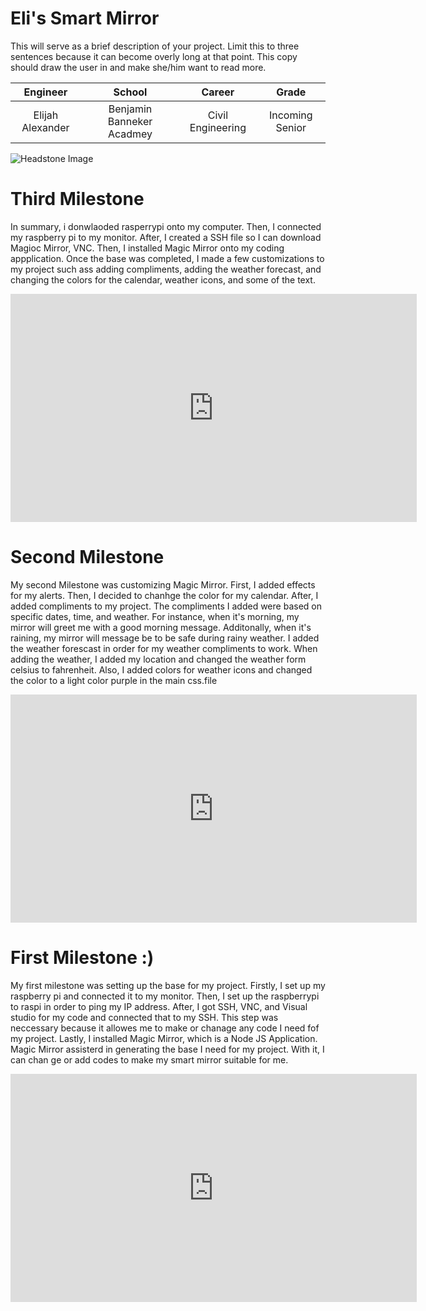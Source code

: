 # Eli's Smart Mirror
This will serve as a brief description of your project. Limit this to three sentences because it can become overly long at that point. This copy should draw the user in and make she/him want to read more.

| **Engineer** | **School** | **Career** | **Grade** |
|:--:|:--:|:--:|:--:|
|Elijah Alexander |Benjamin Banneker Acadmey | Civil Engineering | Incoming Senior

![Headstone Image](https://mail.google.com/mail/u/0?ui=2&ik=6f327a6675&attid=0.1.1&permmsgid=msg-f:1738802175765388328&th=1821775dc52c1c28&view=fimg&fur=ip&sz=s0-l75-ft&attbid=ANGjdJ-2m5OuqbYYFihkCwNWJ5xNNpTzCj7h5MdcBDFqUrv7GOMoA6m-mjs_wMU1esbjkajDGBqyZno0e1x1AULVDVYX0qq1gjkRc5TUxujjtrbwwWYIZ7NAhwLBl7M&disp=emb)
 
 

# Third Milestone
In summary, i donwlaoded rasperrypi onto my computer. Then,  I connected my raspberry pi to my monitor. After, I created a SSH file so I can download Magioc Mirror, VNC. Then, I installed Magic Mirror onto my coding appplication. Once the base was completed, I made a few customizations to my project such ass adding compliments, adding the weather forecast, and changing the colors for the calendar, weather icons, and some of the text.

<iframe width="650" height="365" src="https://www.youtube.com/embed/mhA53ow2ehU" title="Eli A Milestone 3" frameborder="0" allow="accelerometer; autoplay; clipboard-write; encrypted-media; gyroscope; picture-in-picture" allowfullscreen></iframe>
 
 
# Second Milestone 
My second Milestone was customizing Magic Mirror. First, I added effects for my alerts. Then, I decided to chanhge the color for my calendar. After, I  added compliments to my project. The compliments I added were based on specific dates, time, and weather. For instance, when it's morning, my mirror will greet me with a good morning message. Additonally, when it's raining, my mirror will message be to be safe during rainy weather. I added the weather forescast in order for my weather compliments to work. When adding the weather, I added my location and changed the weather form celsius to fahrenheit. Also, I added colors for weather icons and changed the color to a light color purple in the main css.file

<iframe width="650" height="365" src="https://www.youtube.com/embed/MqkOFSvBFJ4" title="Eli A Milestone 2" frameborder="0" allow="accelerometer; autoplay; clipboard-write; encrypted-media; gyroscope; picture-in-picture" allowfullscreen></iframe>

# First Milestone :)
  
My first milestone was setting up the base for my project. Firstly, I set up my raspberry pi and connected it to my monitor. Then, I set up the raspberrypi to raspi in order to ping my IP address. After, I got SSH, VNC, and Visual studio for my code and connected that to my SSH. This step was neccessary because it allowes me to make or chanage any code I need fof my project. Lastly, I installed Magic Mirror, which is a Node JS Application. Magic Mirror assisterd in generating the base I need for my project. With it, I can chan ge or add codes to make my smart mirror suitable for me.

  <iframe width="650" height="365" src="https://www.youtube.com/embed/HZR-vvzeD9Q" title="YouTube video player" frameborder="0" allow="accelerometer; autoplay; clipboard-write; encrypted-media; gyroscope; picture-in-picture" allowfullscreen></iframe>


